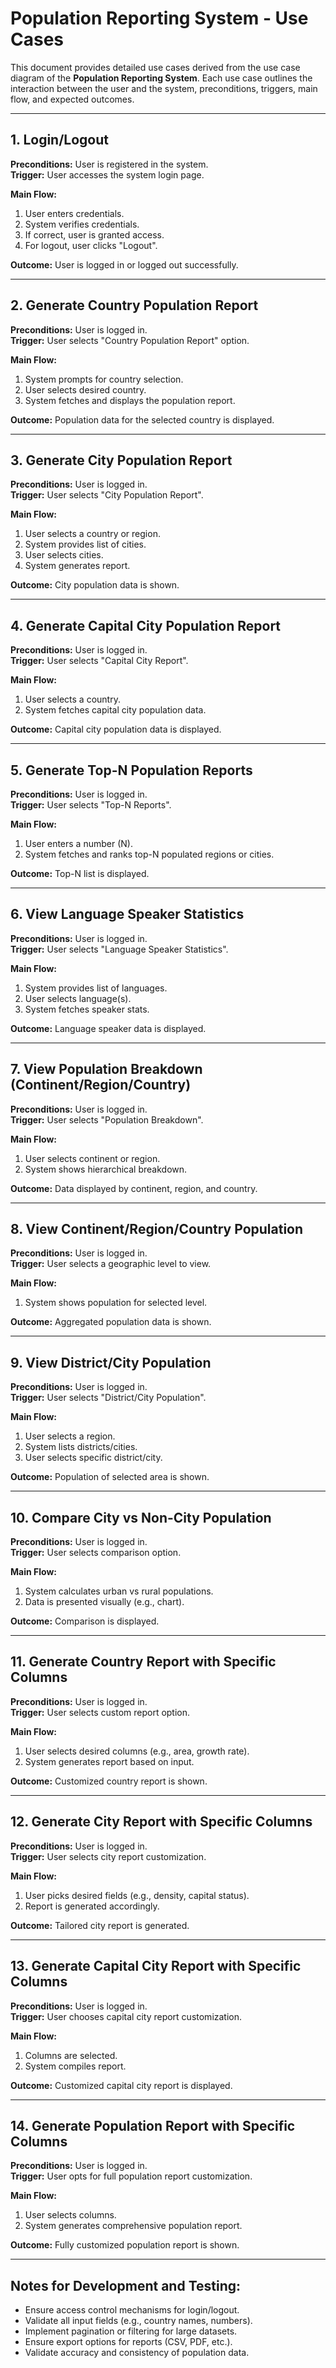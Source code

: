 
# Population Reporting System - Use Cases

This document provides detailed use cases derived from the use case diagram of the **Population Reporting System**. Each use case outlines the interaction between the user and the system, preconditions, triggers, main flow, and expected outcomes.

---

## 1. Login/Logout
**Preconditions:** User is registered in the system.  
**Trigger:** User accesses the system login page.

**Main Flow:**
1. User enters credentials.
2. System verifies credentials.
3. If correct, user is granted access.
4. For logout, user clicks "Logout".

**Outcome:** User is logged in or logged out successfully.

---

## 2. Generate Country Population Report
**Preconditions:** User is logged in.  
**Trigger:** User selects "Country Population Report" option.

**Main Flow:**
1. System prompts for country selection.
2. User selects desired country.
3. System fetches and displays the population report.

**Outcome:** Population data for the selected country is displayed.

---

## 3. Generate City Population Report
**Preconditions:** User is logged in.  
**Trigger:** User selects "City Population Report".

**Main Flow:**
1. User selects a country or region.
2. System provides list of cities.
3. User selects cities.
4. System generates report.

**Outcome:** City population data is shown.

---

## 4. Generate Capital City Population Report
**Preconditions:** User is logged in.  
**Trigger:** User selects "Capital City Report".

**Main Flow:**
1. User selects a country.
2. System fetches capital city population data.

**Outcome:** Capital city population data is displayed.

---

## 5. Generate Top-N Population Reports
**Preconditions:** User is logged in.  
**Trigger:** User selects "Top-N Reports".

**Main Flow:**
1. User enters a number (N).
2. System fetches and ranks top-N populated regions or cities.

**Outcome:** Top-N list is displayed.

---

## 6. View Language Speaker Statistics
**Preconditions:** User is logged in.  
**Trigger:** User selects "Language Speaker Statistics".

**Main Flow:**
1. System provides list of languages.
2. User selects language(s).
3. System fetches speaker stats.

**Outcome:** Language speaker data is displayed.

---

## 7. View Population Breakdown (Continent/Region/Country)
**Preconditions:** User is logged in.  
**Trigger:** User selects "Population Breakdown".

**Main Flow:**
1. User selects continent or region.
2. System shows hierarchical breakdown.

**Outcome:** Data displayed by continent, region, and country.

---

## 8. View Continent/Region/Country Population
**Preconditions:** User is logged in.  
**Trigger:** User selects a geographic level to view.

**Main Flow:**
1. System shows population for selected level.

**Outcome:** Aggregated population data is shown.

---

## 9. View District/City Population
**Preconditions:** User is logged in.  
**Trigger:** User selects "District/City Population".

**Main Flow:**
1. User selects a region.
2. System lists districts/cities.
3. User selects specific district/city.

**Outcome:** Population of selected area is shown.

---

## 10. Compare City vs Non-City Population
**Preconditions:** User is logged in.  
**Trigger:** User selects comparison option.

**Main Flow:**
1. System calculates urban vs rural populations.
2. Data is presented visually (e.g., chart).

**Outcome:** Comparison is displayed.

---

## 11. Generate Country Report with Specific Columns
**Preconditions:** User is logged in.  
**Trigger:** User selects custom report option.

**Main Flow:**
1. User selects desired columns (e.g., area, growth rate).
2. System generates report based on input.

**Outcome:** Customized country report is shown.

---

## 12. Generate City Report with Specific Columns
**Preconditions:** User is logged in.  
**Trigger:** User selects city report customization.

**Main Flow:**
1. User picks desired fields (e.g., density, capital status).
2. Report is generated accordingly.

**Outcome:** Tailored city report is generated.

---

## 13. Generate Capital City Report with Specific Columns
**Preconditions:** User is logged in.  
**Trigger:** User chooses capital city report customization.

**Main Flow:**
1. Columns are selected.
2. System compiles report.

**Outcome:** Customized capital city report is displayed.

---

## 14. Generate Population Report with Specific Columns
**Preconditions:** User is logged in.  
**Trigger:** User opts for full population report customization.

**Main Flow:**
1. User selects columns.
2. System generates comprehensive population report.

**Outcome:** Fully customized population report is shown.

---

## Notes for Development and Testing:
- Ensure access control mechanisms for login/logout.
- Validate all input fields (e.g., country names, numbers).
- Implement pagination or filtering for large datasets.
- Ensure export options for reports (CSV, PDF, etc.).
- Validate accuracy and consistency of population data.
